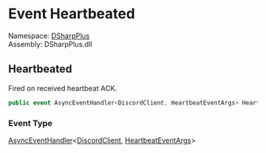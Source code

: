 # Event Heartbeated

Namespace: [DSharpPlus](DSharpPlus.md)  
Assembly: DSharpPlus.dll

## <a id="DSharpPlus_DiscordShardedClient_Heartbeated"></a>Heartbeated

Fired on received heartbeat ACK.

```csharp
public event AsyncEventHandler<DiscordClient, HeartbeatEventArgs> Heartbeated
```

### Event Type

[AsyncEventHandler](DSharpPlus.AsyncEvents.AsyncEventHandler\-2.md)<[DiscordClient](DSharpPlus.DiscordClient.md), [HeartbeatEventArgs](DSharpPlus.EventArgs.HeartbeatEventArgs.md)\>

